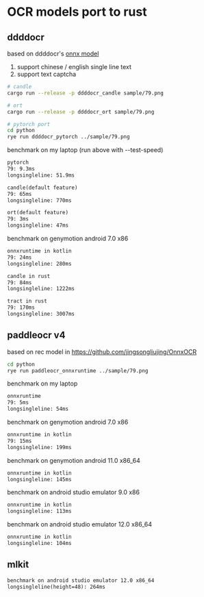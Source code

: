 # OCR models port to rust

## ddddocr

based on ddddocr's [onnx model](https://github.com/sml2h3/ddddocr/blob/master/ddddocr/common.onnx)

1. support chinese / english single line text
2. support text captcha

```sh
# candle
cargo run --release -p ddddocr_candle sample/79.png

# ort
cargo run --release -p ddddocr_ort sample/79.png

# pytorch port
cd python
rye run ddddocr_pytorch ../sample/79.png
```

benchmark on my laptop (run above with --test-speed)
```txt
pytorch
79: 9.3ms
longsingleline: 51.9ms

candle(default feature)
79: 65ms
longsingleline: 770ms

ort(default feature)
79: 3ms
longsingleline: 47ms
```

benchmark on genymotion android 7.0 x86
```txt
onnxruntime in kotlin
79: 24ms
longsingleline: 280ms

candle in rust
79: 84ms
longsingleline: 1222ms

tract in rust
79: 170ms
longsingleline: 3007ms
```


## paddleocr v4

based on rec model in https://github.com/jingsongliujing/OnnxOCR

```sh
cd python
rye run paddleocr_onnxruntime ../sample/79.png
```

benchmark on my laptop
```txt
onnxruntime
79: 5ms
longsingleline: 54ms
```

benchmark on genymotion android 7.0 x86
```txt
onnxruntime in kotlin
79: 15ms
longsingleline: 199ms
```
benchmark on genymotion android 11.0 x86_64
```txt
onnxruntime in kotlin
longsingleline: 145ms
```
benchmark on android studio emulator 9.0 x86
```txt
onnxruntime in kotlin
longsingleline: 113ms
```
benchmark on android studio emulator 12.0 x86_64
```txt
onnxruntime in kotlin
longsingleline: 104ms
```

## mlkit

```txt
benchmark on android studio emulator 12.0 x86_64
longsingleline(height=48): 264ms
```
